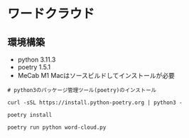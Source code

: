 # ワードクラウド

## 環境構築

* python 3.11.3
* poetry 1.5.1
* MeCab M1 Macはソースビルドしてインストールが必要

```
# python3のパッケージ管理ツール(poetry)のインストール

curl -sSL https://install.python-poetry.org | python3 -

poetry install

poetry run python word-cloud.py
```

